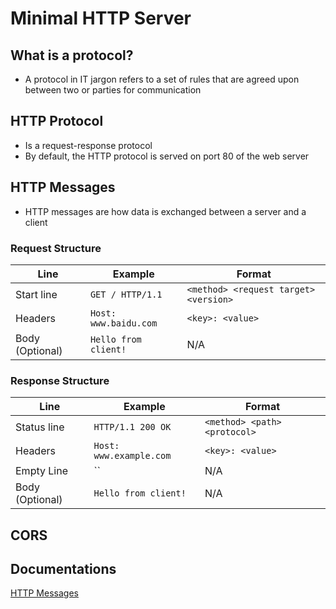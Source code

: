# Minimal HTTP Server
## What is a protocol?
* A protocol in IT jargon refers to a set of rules that are agreed upon between two or parties for communication

## HTTP Protocol
* Is a request-response protocol
* By default, the HTTP protocol is served on port 80 of the web server

## HTTP Messages
* HTTP messages are how data is exchanged between a server and a client

### Request Structure
| Line            | Example                       | Format                       |
|-----------------|-------------------------------|---------------------------------------|
| Start line      | `GET / HTTP/1.1`              | `<method> <request target> <version>` |
| Headers         | `Host: www.baidu.com`         | `<key>: <value>`                      | 
| Body (Optional) | `Hello from client!`          | N/A                                   |

### Response Structure
| Line            | Example                       | Format                       |
|-----------------|-------------------------------|------------------------------|
| Status line     | `HTTP/1.1 200 OK`             | `<method> <path> <protocol>` |
| Headers         | `Host: www.example.com`       | `<key>: <value>`             |
| Empty Line      |  ``                           | N/A                          |
| Body (Optional) | `Hello from client!`          | N/A                          |

## CORS

## Documentations
<a href="https://developer.mozilla.org/en-US/docs/Web/HTTP/Messages">HTTP Messages</a>